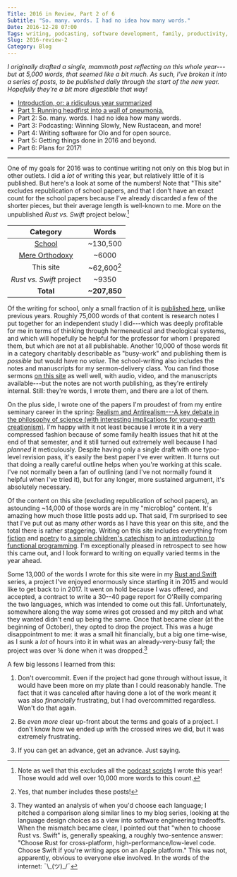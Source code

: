 ```yaml
---
Title: 2016 in Review, Part 2 of 6
Subtitle: "So. many. words. I had no idea how many words."
Date: 2016-12-28 07:00
Tags: writing, podcasting, software development, family, productivity, fitness, 2016-in-review
Slug: 2016-review-2
Category: Blog
---
```


<i class='editorial'>I originally drafted a single, mammoth post reflecting on this whole year---but at 5,000 words, that seemed like a bit much. As such, I've broken it into a series of posts, to be published daily through the start of the new year. Hopefully they're a bit more digestible that way!</i>

- [Introduction, or: a ridiculous year summarized][intro]
- [Part 1: Running headfirst into a wall of pneumonia.][part-1]
- Part 2: So. many. words. I had no idea how many words.
- Part 3: Podcasting: Winning Slowly, New Rustacean, and more!
- Part 4: Writing software for Olo and for open source.
- Part 5: Getting things done in 2016 and beyond.
- Part 6: Plans for 2017!

[intro]: http://www.chriskrycho.com/2016/2016-review-intro.html
[part-1]: http://www.chriskrycho.com/2016/2016-review-1.html
[part-2]: http://www.chriskrycho.com/2016/2016-review-2.html
[part-3]: http://www.chriskrycho.com/2016/2016-review-3.html
[part-4]: http://www.chriskrycho.com/2016/2016-review-4.html
[part-5]: http://www.chriskrycho.com/2016/2016-review-5.html
[part-6]: http://www.chriskrycho.com/2017/2016-review-6.html

---

One of my goals for 2016 was to continue writing not only on this blog but in other outlets. I did a *lot* of writing this year, but relatively little of it is published. But here's a look at some of the numbers! Note that "This site" excludes republication of school papers, and that I don't have an exact count for the school papers because I've already discarded a few of the shorter pieces, but their average length is well-known to me. More on the unpublished _Rust vs. Swift_ project below.[^excluded]

[^excluded]: Note as well that this excludes all the [podcast scripts] I wrote this year! Those would add well over 10,000 more words to this count.

[podcast scripts]: https://github.com/chriskrycho/newrustacean.com/tree/589cd13225cde91f92bfca93f6679f2395d78886/docs

|         Category         |     Words     |
|:------------------------:|:-------------:|
|      [School][m-div]     |   ~130,500    |
|     [Mere Orthodoxy]     |    ~6000      |
|        This site         |   ~62,600[^#] |
| _Rust vs. Swift_ project |    ~9350      |
|         **Total**        | **~207,850**  |

[m-div]: http://www.chriskrycho.com/m-div/
[Mere Orthodoxy]: https://mereorthodoxy.com/author/chris-krycho/

[^#]: Yes, that number includes these posts!

Of the writing for school, only a small fraction of it is [published here][m-div], unlike previous years. Roughly 75,000 words of that content is research notes I put together for an independent study I did---which was deeply profitable for me in terms of thinking through hermeneutical and theological systems, and which will hopefully be helpful for the professor for whom I prepared them, but which are not at all publishable. Another 10,000 of those words fit in a category charitably describable as "busy-work" and publishing them is *possible* but would have no *value*. The school-writing also includes the notes and manuscripts for my sermon-delivery class. You can find those sermons [on this site][sermons] as well well, with audio, video, and the manuscripts available---but the notes are not worth publishing, as they're entirely internal. Still: they're words, I wrote them, and there are a lot of them.

[sermons]: http://www.chriskrycho.com/sermons/

On the plus side, I wrote one of the papers I'm proudest of from my entire seminary career in the spring: [Realism and Antirealism---A key debate in the philosophy of science (with interesting implications for young-earth creationism)][philosophy-paper]. I'm happy with it not least because I wrote it in a very compressed fashion because of some family health issues that hit at the end of that semester, and it still turned out extremely well because I had *planned* it meticulously. Despite having only a single draft with one typo-level revision pass, it's easily the best paper I've ever written. It turns out that doing a really careful outline helps when you're working at this scale. I've not normally been a fan of outlining (and I've not normally found it helpful when I've tried it), but for any longer, more sustained argument, it's absolutely necessary.

[philosophy-paper]: http://www.chriskrycho.com/2016/realism-and-antirealism.html

Of the content on this site (excluding republication of school papers), an astounding ~14,000 of those words are in my "microblog" content. It's amazing how much those little posts add up. That said, I'm surprised to see that I've put out as many *other* words as I have this year on this site, and the total there is rather staggering. Writing on this site includes everything from [fiction] and [poetry] to [a simple children's catechism] to [an introduction to functional programming]. I'm exceptionally pleased in retrospect to see how this came out, and I look forward to writing on equally varied terms in the year ahead.

[fiction]: http://www.chriskrycho.com/2016/ask.html "Ask: a short story"
[poetry]: http://www.chriskrycho.com/2016/to-paint-god-as-a-man.html "To paint God as a man: an Advent poem"
[a simple children's catechism]: http://www.chriskrycho.com/2016/a-simple-childrens-catechism.html
[an introduction to functional programming]: http://www.chriskrycho.com/2016/what-is-functional-programming.html

Some 13,000 of the words I wrote for this site were in my [Rust and Swift] series, a project I've enjoyed enormously since starting it in 2015 and would like to get back to in 2017. It went on hold because I was offered, and accepted, a contract to write a 30--40 page report for O'Reilly comparing the two languages, which was intended to come out this fall. Unfortunately, somewhere along the way some wires got crossed and my pitch and what they wanted didn't end up being the same. Once that became clear (at the beginning of October), they opted to drop the project. This was a huge disappointment to me: it was a small hit financially, but a big one time-wise, as I sunk a *lot* of hours into it in what was an already-very-busy fall; the project was over ¾ done when it was dropped.[^oreilly]

[Rust and Swift]: http://www.chriskrycho.com/rust-and-swift.html

[^oreilly]: They wanted an analysis of when you'd choose each language; I pitched a comparison along similar lines to my blog series, looking at the language design choices as a view into software engineering tradeoffs. When the mismatch became clear, I pointed out that "when to choose Rust vs. Swift" is, generally speaking, a roughly two-sentence answer: "Choose Rust for cross-platform, high-performance/low-level code. Choose Swift if you're writing apps on an Apple platform." This was not, apparently, obvious to everyone else involved. In the words of the internet: <span style="whitespace: nowrap">¯\\\_(ツ)_/¯</span>

A few big lessons I learned from this:

1. Don't overcommit. Even if the project had gone through without issue, it would have been more on my plate than I could reasonably handle. The fact that it was canceled after having done a lot of the work meant it was also *financially* frustrating, but I had overcommitted regardless. Won't do that again.

2. Be *even more* clear up-front about the terms and goals of a project. I don't know how we ended up with the crossed wires we did, but it was extremely frustrating.

3. If you can get an advance, get an advance. Just saying.
